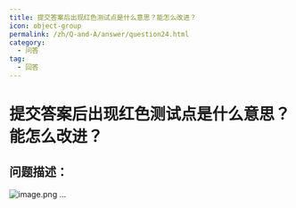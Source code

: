 ```yaml
---
title: 提交答案后出现红色测试点是什么意思？能怎么改进？
icon: object-group
permalink: /zh/Q-and-A/answer/question24.html
category:
  - 问答
tag:
  - 回答
---
```


# 提交答案后出现红色测试点是什么意思？能怎么改进？
## 问题描述：
![image.png](https://s2.loli.net/2024/09/28/MLZoJTCU7mQx8Yg.png)
...